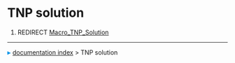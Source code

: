 # TNP solution
1.  REDIRECT [Macro_TNP_Solution](Macro_TNP_Solution.md)



---
![](images/Right_arrow.png) [documentation index](../README.md) > TNP solution
